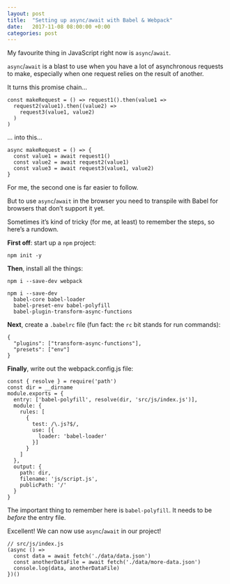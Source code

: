 ```yaml
---
layout: post
title:  "Setting up async/await with Babel & Webpack"
date:   2017-11-08 08:00:00 +0:00
categories: post
---
```


My favourite thing in JavaScript right now is `async`/`await`.

`async`/`await` is a blast to use when you have a lot of asynchronous requests to make, especially when one request relies on the result of another.

It turns this promise chain...

```
const makeRequest = () => request1().then(value1 =>
  request2(value1).then((value2) =>
    request3(value1, value2)
  )
)
```

... into this...

```
async makeRequest = () => {
  const value1 = await request1()
  const value2 = await request2(value1)
  const value3 = await request3(value1, value2)
}
```

For me, the second one is far easier to follow.

But to use `async`/`await` in the browser you need to transpile with Babel for browsers that don’t support it yet.

Sometimes it’s kind of tricky (for me, at least) to remember the steps, so here’s a rundown.

**First off**: start up a `npm` project:

```
npm init -y
```

**Then**, install all the things:

```
npm i --save-dev webpack
```

```
npm i --save-dev 
  babel-core babel-loader 
  babel-preset-env babel-polyfill 
  babel-plugin-transform-async-functions
```

**Next**, create a `.babelrc` file (fun fact: the `rc` bit stands for run commands):

```
{
  "plugins": ["transform-async-functions"],
  "presets": ["env"]
}
```

**Finally**, write out the webpack.config.js file:

```
const { resolve } = require('path')
const dir = __dirname
module.exports = {
  entry: ['babel-polyfill', resolve(dir, 'src/js/index.js')],
  module: {
    rules: [
      {
        test: /\.js?$/,
        use: [{
          loader: 'babel-loader'
        }]  
      }
    ]
  },
  output: {
    path: dir,
    filename: 'js/script.js',
    publicPath: '/'
  }
}
```

The important thing to remember here is `babel-polyfill`. It needs to be *before* the entry file.

Excellent! We can now use `async`/`await` in our project!

```
// src/js/index.js
(async () =>
  const data = await fetch('./data/data.json')
  const anotherDataFile = await fetch('./data/more-data.json')
  console.log(data, anotherDataFile)  
})()
```
